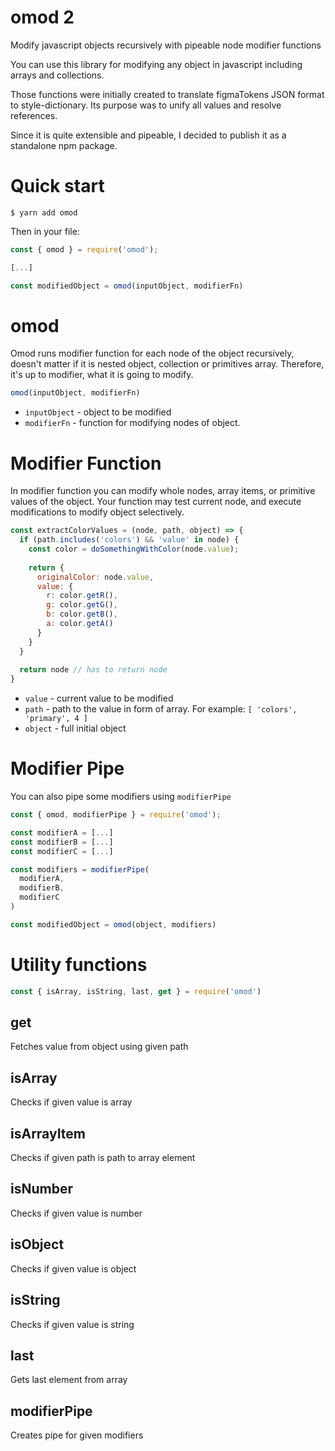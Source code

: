 # omod 2
Modify javascript objects recursively with pipeable node modifier functions

You can use this library for modifying any object in javascript including arrays and collections.

Those functions were initially created to translate figmaTokens JSON format to style-dictionary. Its purpose was to unify all values and resolve references.

Since it is quite extensible and pipeable, I decided to publish it as a standalone npm package.

# Quick start

```
$ yarn add omod
```

Then in your file:

```js
const { omod } = require('omod');

[...]

const modifiedObject = omod(inputObject, modifierFn)
```

# omod
Omod runs modifier function for each node of the object recursively, doesn't matter if it is nested object, collection or primitives array. Therefore, it's up to modifier, what it is going to modify.  

```js
omod(inputObject, modifierFn)
```

- `inputObject` - object to be modified 
- `modifierFn` - function for modifying nodes of object.

# Modifier Function
In modifier function you can modify whole nodes, array items, or primitive values of the object. Your function may test current node, and execute modifications to modify object selectively.


```js
const extractColorValues = (node, path, object) => {
  if (path.includes('colors') && 'value' in node) {
    const color = doSomethingWithColor(node.value);
    
    return {
      originalColor: node.value,
      value: {
        r: color.getR(),
        g: color.getG(),
        b: color.getB(),
        a: color.getA()
      }
    }
  }
  
  return node // has to return node
}
```

- `value` - current value to be modified
- `path` - path to the value in form of array. For example: `[ 'colors', 'primary', 4 ]`
- `object` - full initial object


# Modifier Pipe 
You can also pipe some modifiers using `modifierPipe`

```js
const { omod, modifierPipe } = require('omod');

const modifierA = [...]
const modifierB = [...]
const modifierC = [...]

const modifiers = modifierPipe(
  modifierA,
  modifierB,
  modifierC
)

const modifiedObject = omod(object, modifiers)
```

# Utility functions

```javascript
const { isArray, isString, last, get } = require('omod')
```

## get 
Fetches value from object using given path

## isArray
Checks if given value is array

## isArrayItem
Checks if given path is path to array element


## isNumber
Checks if given value is number

## isObject
Checks if given value is object

## isString
Checks if given value is string

## last
Gets last element from array

## modifierPipe
Creates pipe for given modifiers
